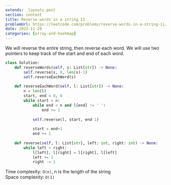 ```yaml
---
extends: _layouts.post
section: content
title: Reverse words in a string II
problemUrl: https://leetcode.com/problems/reverse-words-in-a-string-ii/
date: 2022-11-29
categories: [array-and-hashmap]
---
```


We will reverse the entire string, then reverse each word. We will use two pointers to keep track of the start and end of each word.

```python
class Solution:
    def reverseWords(self, s: List[str]) -> None:
        self.reverse(s, 0, len(s)-1)
        self.reverseEachWord(s)
        
    def reverseEachWord(self, l: List[str]) -> None:
        n = len(l)
        start, end = 0, 0
        while start < n:
            while end < n and l[end] != ' ':
                end += 1
            
            self.reverse(l, start, end-1)
            
            start = end+1
            end += 1
    
    def reverse(self, l: List[str], left: int, right: int) -> None:
        while left < right:
            l[left], l[right] = l[right], l[left]
            left += 1
            right -= 1
```

Time complexity: `O(n)`, n is the length of the string <br/>
Space complexity: `O(1)`